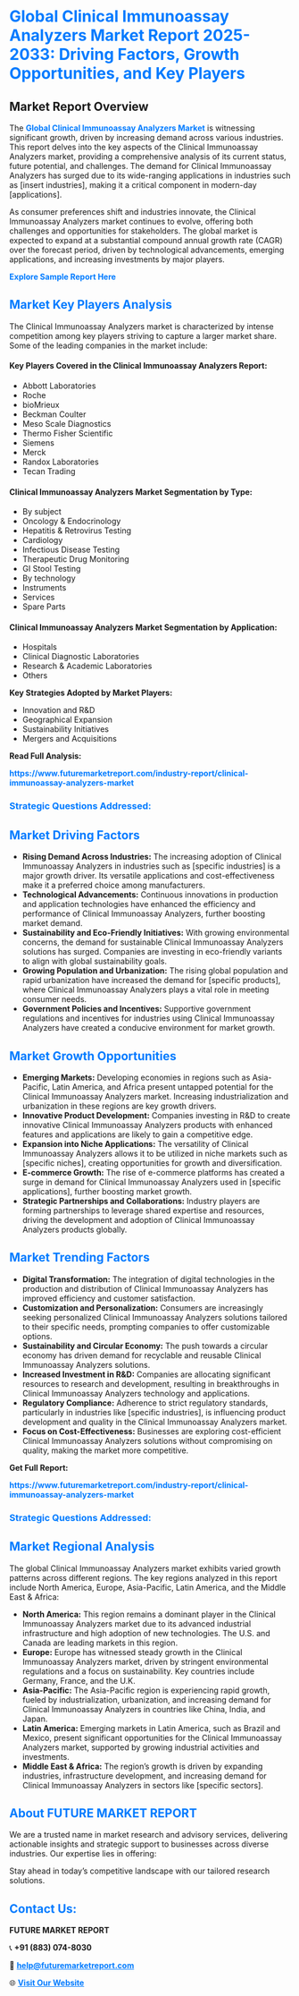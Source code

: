 <h1 style="color: #007BFF;">Global Clinical Immunoassay Analyzers Market Report 2025-2033: Driving Factors, Growth Opportunities, and Key Players</h1>

<section id="overview">
<h2>Market Report Overview</h2>
<p>The <a href="https://www.futuremarketreport.com/industry-report/clinical-immunoassay-analyzers-market" style="color: #007BFF; text-decoration: none;"><strong>Global Clinical Immunoassay Analyzers Market</strong></a> is witnessing significant growth, driven by increasing demand across various industries. This report delves into the key aspects of the Clinical Immunoassay Analyzers market, providing a comprehensive analysis of its current status, future potential, and challenges. The demand for Clinical Immunoassay Analyzers has surged due to its wide-ranging applications in industries such as [insert industries], making it a critical component in modern-day [applications].</p>
<p>As consumer preferences shift and industries innovate, the Clinical Immunoassay Analyzers market continues to evolve, offering both challenges and opportunities for stakeholders. The global market is expected to expand at a substantial compound annual growth rate (CAGR) over the forecast period, driven by technological advancements, emerging applications, and increasing investments by major players.</p>
</section>

<section id="overview">
<p><a href="https://www.futuremarketreport.com/request-sample/reportId=107747" style="color: #007BFF; text-decoration: none;"><strong>Explore Sample Report Here</strong></a></p>
</section>

<section id="key-players">
<h2 style="color: #007BFF;">Market Key Players Analysis</h2>
<p>The Clinical Immunoassay Analyzers market is characterized by intense competition among key players striving to capture a larger market share. Some of the leading companies in the market include:</p>
<h4>Key Players Covered in the Clinical Immunoassay Analyzers Report:</h4>
<ul><li>Abbott Laboratories</li><li>Roche</li><li>bioMrieux</li><li>Beckman Coulter</li><li>Meso Scale Diagnostics</li><li>Thermo Fisher Scientific</li><li>Siemens</li><li>Merck</li><li>Randox Laboratories</li><li>Tecan Trading</li></ul>
<h4>Clinical Immunoassay Analyzers Market Segmentation by Type:</h4>
<ul><li>By subject</li><li>Oncology &amp; Endocrinology</li><li>Hepatitis &amp; Retrovirus Testing</li><li>Cardiology</li><li>Infectious Disease Testing</li><li>Therapeutic Drug Monitoring</li><li>GI Stool Testing</li><li>By technology</li><li>Instruments</li><li>Services</li><li>Spare Parts</li></ul>

<h4>Clinical Immunoassay Analyzers Market Segmentation by Application:</h4>
<ul><li>Hospitals</li><li>Clinical Diagnostic Laboratories</li><li>Research &amp; Academic Laboratories</li><li>Others</li></ul>
<p><strong>Key Strategies Adopted by Market Players:</strong></p>
<ul>
<li>Innovation and R&D</li>
<li>Geographical Expansion</li>
<li>Sustainability Initiatives</li>
<li>Mergers and Acquisitions</li>
</ul>
</section>

<section>
<p><strong>Read Full Analysis: </strong></p><a href="https://www.futuremarketreport.com/industry-report/clinical-immunoassay-analyzers-market" style="color: #007BFF; text-decoration: none;"><strong>https://www.futuremarketreport.com/industry-report/clinical-immunoassay-analyzers-market</strong></a>
<h3 style="color: #007BFF;">Strategic Questions Addressed:</h3>
</section>

<section id="driving-factors">
<h2 style="color: #007BFF;">Market Driving Factors</h2>
<ul>
<li><strong>Rising Demand Across Industries:</strong> The increasing adoption of Clinical Immunoassay Analyzers in industries such as [specific industries] is a major growth driver. Its versatile applications and cost-effectiveness make it a preferred choice among manufacturers.</li>
<li><strong>Technological Advancements:</strong> Continuous innovations in production and application technologies have enhanced the efficiency and performance of Clinical Immunoassay Analyzers, further boosting market demand.</li>
<li><strong>Sustainability and Eco-Friendly Initiatives:</strong> With growing environmental concerns, the demand for sustainable Clinical Immunoassay Analyzers solutions has surged. Companies are investing in eco-friendly variants to align with global sustainability goals.</li>
<li><strong>Growing Population and Urbanization:</strong> The rising global population and rapid urbanization have increased the demand for [specific products], where Clinical Immunoassay Analyzers plays a vital role in meeting consumer needs.</li>
<li><strong>Government Policies and Incentives:</strong> Supportive government regulations and incentives for industries using Clinical Immunoassay Analyzers have created a conducive environment for market growth.</li>
</ul>
</section>

<section id="growth-opportunities">
<h2 style="color: #007BFF;">Market Growth Opportunities</h2>
<ul>
<li><strong>Emerging Markets:</strong> Developing economies in regions such as Asia-Pacific, Latin America, and Africa present untapped potential for the Clinical Immunoassay Analyzers market. Increasing industrialization and urbanization in these regions are key growth drivers.</li>
<li><strong>Innovative Product Development:</strong> Companies investing in R&D to create innovative Clinical Immunoassay Analyzers products with enhanced features and applications are likely to gain a competitive edge.</li>
<li><strong>Expansion into Niche Applications:</strong> The versatility of Clinical Immunoassay Analyzers allows it to be utilized in niche markets such as [specific niches], creating opportunities for growth and diversification.</li>
<li><strong>E-commerce Growth:</strong> The rise of e-commerce platforms has created a surge in demand for Clinical Immunoassay Analyzers used in [specific applications], further boosting market growth.</li>
<li><strong>Strategic Partnerships and Collaborations:</strong> Industry players are forming partnerships to leverage shared expertise and resources, driving the development and adoption of Clinical Immunoassay Analyzers products globally.</li>
</ul>
</section>

<section id="trending-factors">
<h2 style="color: #007BFF;">Market Trending Factors</h2>
<ul>
<li><strong>Digital Transformation:</strong> The integration of digital technologies in the production and distribution of Clinical Immunoassay Analyzers has improved efficiency and customer satisfaction.</li>
<li><strong>Customization and Personalization:</strong> Consumers are increasingly seeking personalized Clinical Immunoassay Analyzers solutions tailored to their specific needs, prompting companies to offer customizable options.</li>
<li><strong>Sustainability and Circular Economy:</strong> The push towards a circular economy has driven demand for recyclable and reusable Clinical Immunoassay Analyzers solutions.</li>
<li><strong>Increased Investment in R&D:</strong> Companies are allocating significant resources to research and development, resulting in breakthroughs in Clinical Immunoassay Analyzers technology and applications.</li>
<li><strong>Regulatory Compliance:</strong> Adherence to strict regulatory standards, particularly in industries like [specific industries], is influencing product development and quality in the Clinical Immunoassay Analyzers market.</li>
<li><strong>Focus on Cost-Effectiveness:</strong> Businesses are exploring cost-efficient Clinical Immunoassay Analyzers solutions without compromising on quality, making the market more competitive.</li>
</ul>
</section>

<section>
<p><strong>Get Full Report: </strong></p><a href="https://www.futuremarketreport.com/industry-report/clinical-immunoassay-analyzers-market" style="color: #007BFF; text-decoration: none;"><strong>https://www.futuremarketreport.com/industry-report/clinical-immunoassay-analyzers-market</strong></a>
<h3 style="color: #007BFF;">Strategic Questions Addressed:</h3>
</section>


<section id="regional-analysis">
<h2 style="color: #007BFF;">Market Regional Analysis</h2>
<p>The global Clinical Immunoassay Analyzers market exhibits varied growth patterns across different regions. The key regions analyzed in this report include North America, Europe, Asia-Pacific, Latin America, and the Middle East & Africa:</p>
<ul>
<li><strong>North America:</strong> This region remains a dominant player in the Clinical Immunoassay Analyzers market due to its advanced industrial infrastructure and high adoption of new technologies. The U.S. and Canada are leading markets in this region.</li>
<li><strong>Europe:</strong> Europe has witnessed steady growth in the Clinical Immunoassay Analyzers market, driven by stringent environmental regulations and a focus on sustainability. Key countries include Germany, France, and the U.K.</li>
<li><strong>Asia-Pacific:</strong> The Asia-Pacific region is experiencing rapid growth, fueled by industrialization, urbanization, and increasing demand for Clinical Immunoassay Analyzers in countries like China, India, and Japan.</li>
<li><strong>Latin America:</strong> Emerging markets in Latin America, such as Brazil and Mexico, present significant opportunities for the Clinical Immunoassay Analyzers market, supported by growing industrial activities and investments.</li>
<li><strong>Middle East & Africa:</strong> The region’s growth is driven by expanding industries, infrastructure development, and increasing demand for Clinical Immunoassay Analyzers in sectors like [specific sectors].</li>
</ul>
</section>

<footer>
<h2 style="color: #007BFF;">About FUTURE MARKET REPORT</h2>
<p>We are a trusted name in market research and advisory services, delivering actionable insights and strategic support to businesses across diverse industries. Our expertise lies in offering:</p>

<p>Stay ahead in today’s competitive landscape with our tailored research solutions.</p>

<h2 style="color: #007BFF;">Contact Us:</h2>
<p><strong>FUTURE MARKET REPORT</strong></p>
<p>📞 <strong>+91 (883) 074-8030</strong></p>
<p>📧 <strong><a href="mailto:help@futuremarketreport.com" style="color: #007BFF;">help@futuremarketreport.com</a></strong></p>
<p>🌐 <strong><a href="https://www.futuremarketreport.com/" style="color: #007BFF;">Visit Our Website</a></strong></p>
</footer>